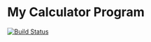 # My Calculator Program
[![Build Status](https://app.travis-ci.com/manankumbhani/calc_example.svg?branch=main)](https://app.travis-ci.com/manankumbhani/calc_example)